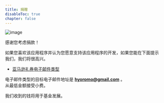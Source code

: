 ```yaml
---
title: 捐赠
disableToc: true
chapter: false
---
```


![image](https://hyoromo.github.io/sound-game-training/img_congratulation.png)

感谢您考虑捐款！

如果您喜欢该应用程序并认为您愿意支持该应用程序的开发，如果您能在下面提示我们，我们将很高兴。

- [亚马逊礼券电子邮件类型](https://amzn.to/3dr0gIh)

电子邮件类型的目标电子邮件地址是 <b>hyoromo@gmail.com</b> 。<br>
从最低金额接受小费。

我们收到的钱将用于基金发展。